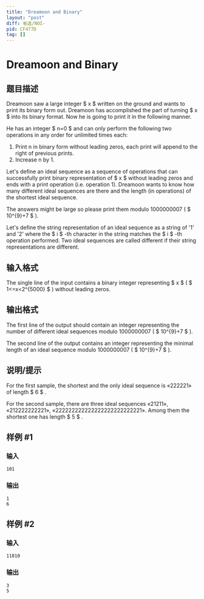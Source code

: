 ```yaml
---
title: "Dreamoon and Binary"
layout: "post"
diff: 省选/NOI-
pid: CF477D
tag: []
---
```


# Dreamoon and Binary

## 题目描述

Dreamoon saw a large integer $ x $ written on the ground and wants to print its binary form out. Dreamoon has accomplished the part of turning $ x $ into its binary format. Now he is going to print it in the following manner.

He has an integer $ n=0 $ and can only perform the following two operations in any order for unlimited times each:

1. Print n in binary form without leading zeros, each print will append to the right of previous prints.
2. Increase n by 1.

Let's define an ideal sequence as a sequence of operations that can successfully print binary representation of $ x $ without leading zeros and ends with a print operation (i.e. operation 1). Dreamoon wants to know how many different ideal sequences are there and the length (in operations) of the shortest ideal sequence.

The answers might be large so please print them modulo 1000000007 ( $ 10^{9}+7 $ ).

Let's define the string representation of an ideal sequence as a string of '1' and '2' where the $ i $ -th character in the string matches the $ i $ -th operation performed. Two ideal sequences are called different if their string representations are different.

## 输入格式

The single line of the input contains a binary integer representing $ x $ ( $ 1<=x<2^{5000} $ ) without leading zeros.

## 输出格式

The first line of the output should contain an integer representing the number of different ideal sequences modulo 1000000007 ( $ 10^{9}+7 $ ).

The second line of the output contains an integer representing the minimal length of an ideal sequence modulo 1000000007 ( $ 10^{9}+7 $ ).

## 说明/提示

For the first sample, the shortest and the only ideal sequence is «222221» of length $ 6 $ .

For the second sample, there are three ideal sequences «21211», «212222222221», «222222222222222222222222221». Among them the shortest one has length $ 5 $ .

## 样例 #1

### 输入

```
101

```

### 输出

```
1
6

```

## 样例 #2

### 输入

```
11010

```

### 输出

```
3
5

```

